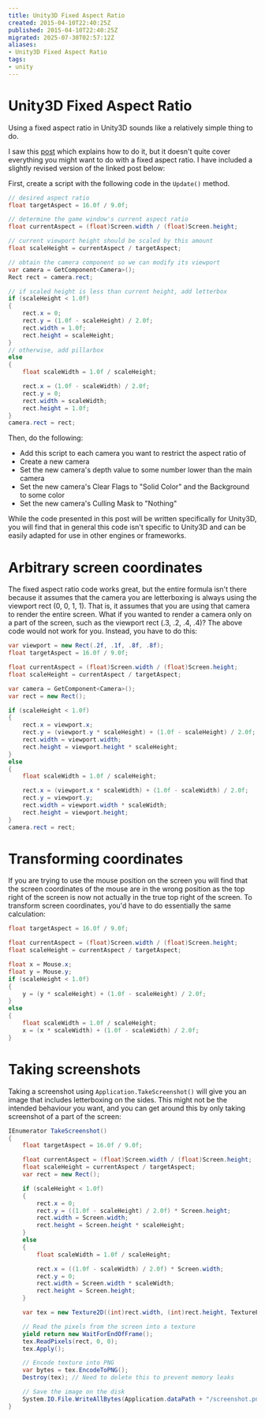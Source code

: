 ```yaml
---
title: Unity3D Fixed Aspect Ratio
created: 2015-04-10T22:40:25Z
published: 2015-04-10T22:40:25Z
migrated: 2025-07-30T02:57:12Z
aliases:
- Unity3D Fixed Aspect Ratio
tags:
- unity
---
```


# Unity3D Fixed Aspect Ratio

Using a fixed aspect ratio in Unity3D sounds like a relatively simple thing to do.

I saw this [post](http://gamedesigntheory.blogspot.com/2010/09/controlling-aspect-ratio-in-unity.html) which explains how to do it, but it doesn't quite cover everything you might want to do with a fixed aspect ratio. I have included a slightly revised version of the linked post below:

First, create a script with the following code in the `Update()` method.

```cs
// desired aspect ratio
float targetAspect = 16.0f / 9.0f;

// determine the game window's current aspect ratio
float currentAspect = (float)Screen.width / (float)Screen.height;

// current viewport height should be scaled by this amount
float scaleHeight = currentAspect / targetAspect;

// obtain the camera component so we can modify its viewport
var camera = GetComponent<Camera>();
Rect rect = camera.rect;

// if scaled height is less than current height, add letterbox
if (scaleHeight < 1.0f)
{
	rect.x = 0;
	rect.y = (1.0f - scaleHeight) / 2.0f;
	rect.width = 1.0f;
	rect.height = scaleHeight;
}
// otherwise, add pillarbox
else
{
	float scaleWidth = 1.0f / scaleHeight;

	rect.x = (1.0f - scaleWidth) / 2.0f;
	rect.y = 0;
	rect.width = scaleWidth;
	rect.height = 1.0f;
}
camera.rect = rect;
```

Then, do the following:
-  Add this script to each camera you want to restrict the aspect ratio of
-  Create a new camera
-  Set the new camera's depth value to some number lower than the main camera
-  Set the new camera's Clear Flags to "Solid Color" and the Background to some color
-  Set the new camera's Culling Mask to "Nothing"

While the code presented in this post will be written specifically for Unity3D, you will find that in general this code isn't specific to Unity3D and can be easily adapted for use in other engines or frameworks.

# Arbitrary screen coordinates

The fixed aspect ratio code works great, but the entire formula isn't there because it assumes that the camera you are letterboxing is always using the viewport rect (0, 0, 1, 1). That is, it assumes that you are using that camera to render the entire screen. What if you wanted to render a camera only on a part of the screen, such as the viewport rect (.3, .2, .4, .4)? The above code would not work for you. Instead, you have to do this:

```cs
var viewport = new Rect(.2f, .1f, .8f, .8f);
float targetAspect = 16.0f / 9.0f;

float currentAspect = (float)Screen.width / (float)Screen.height;
float scaleHeight = currentAspect / targetAspect;

var camera = GetComponent<Camera>();
var rect = new Rect();

if (scaleHeight < 1.0f)
{
	rect.x = viewport.x;
	rect.y = (viewport.y * scaleHeight) + (1.0f - scaleHeight) / 2.0f;
	rect.width = viewport.width;
	rect.height = viewport.height * scaleHeight;
}
else
{
	float scaleWidth = 1.0f / scaleHeight;

	rect.x = (viewport.x * scaleWidth) + (1.0f - scaleWidth) / 2.0f;
	rect.y = viewport.y;
	rect.width = viewport.width * scaleWidth;
	rect.height = viewport.height;
}
camera.rect = rect;
```

# Transforming coordinates

If you are trying to use the mouse position on the screen you will find that the screen coordinates of the mouse are in the wrong position as the top right of the screen is now not actually in the true top right of the screen. To transform screen coordinates, you'd have to do essentially the same calculation:

```cs
float targetAspect = 16.0f / 9.0f;

float currentAspect = (float)Screen.width / (float)Screen.height;
float scaleHeight = currentAspect / targetAspect;

float x = Mouse.x;
float y = Mouse.y;
if (scaleHeight < 1.0f)
{
	y = (y * scaleHeight) + (1.0f - scaleHeight) / 2.0f;
}
else
{
	float scaleWidth = 1.0f / scaleHeight;
	x = (x * scaleWidth) + (1.0f - scaleWidth) / 2.0f;
}
```

# Taking screenshots

Taking a screenshot using `Application.TakeScreenshot()` will give you an image that includes letterboxing on the sides. This might not be the intended behaviour you want, and you can get around this by only taking screenshot of a part of the screen:

```cs
IEnumerator TakeScreenshot()
{
	float targetAspect = 16.0f / 9.0f;

	float currentAspect = (float)Screen.width / (float)Screen.height;
	float scaleHeight = currentAspect / targetAspect;
	var rect = new Rect();

	if (scaleHeight < 1.0f)
	{
		rect.x = 0;
		rect.y = ((1.0f - scaleHeight) / 2.0f) * Screen.height;
		rect.width = Screen.width;
		rect.height = Screen.height * scaleHeight;
	}
	else
	{
		float scaleWidth = 1.0f / scaleHeight;

		rect.x = ((1.0f - scaleWidth) / 2.0f) * Screen.width;
		rect.y = 0;
		rect.width = Screen.width * scaleWidth;
		rect.height = Screen.height;
	}

	var tex = new Texture2D((int)rect.width, (int)rect.height, TextureFormat.RGB24, false);

	// Read the pixels from the screen into a texture
	yield return new WaitForEndOfFrame();
	tex.ReadPixels(rect, 0, 0);
	tex.Apply();

	// Encode texture into PNG
	var bytes = tex.EncodeToPNG();
	Destroy(tex); // Need to delete this to prevent memory leaks

	// Save the image on the disk
	System.IO.File.WriteAllBytes(Application.dataPath + "/screenshot.png", bytes);
}
```
